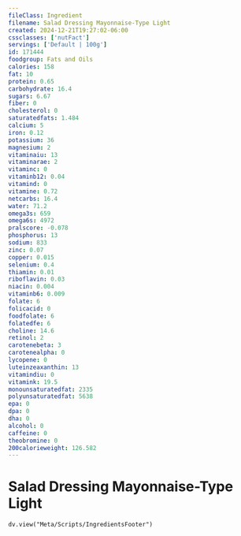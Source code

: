 ```yaml
---
fileClass: Ingredient
filename: Salad Dressing Mayonnaise-Type Light
created: 2024-12-21T19:27:02-06:00
cssclasses: ['nutFact']
servings: ['Default | 100g']
id: 171444
foodgroup: Fats and Oils
calories: 158
fat: 10
protein: 0.65
carbohydrate: 16.4
sugars: 6.67
fiber: 0
cholesterol: 0
saturatedfats: 1.484
calcium: 5
iron: 0.12
potassium: 36
magnesium: 2
vitaminaiu: 13
vitaminarae: 2
vitaminc: 0
vitaminb12: 0.04
vitamind: 0
vitamine: 0.72
netcarbs: 16.4
water: 71.2
omega3s: 659
omega6s: 4972
pralscore: -0.078
phosphorus: 13
sodium: 833
zinc: 0.07
copper: 0.015
selenium: 0.4
thiamin: 0.01
riboflavin: 0.03
niacin: 0.004
vitaminb6: 0.009
folate: 6
folicacid: 0
foodfolate: 6
folatedfe: 6
choline: 14.6
retinol: 2
carotenebeta: 3
carotenealpha: 0
lycopene: 0
luteinzeaxanthin: 13
vitamindiu: 0
vitamink: 19.5
monounsaturatedfat: 2335
polyunsaturatedfat: 5638
epa: 0
dpa: 0
dha: 0
alcohol: 0
caffeine: 0
theobromine: 0
200calorieweight: 126.582
---
```


# Salad Dressing Mayonnaise-Type Light

```dataviewjs
dv.view("Meta/Scripts/IngredientsFooter")
```